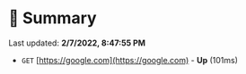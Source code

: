 # 📖 Summary
Last updated: **2/7/2022, 8:47:55 PM**

- `GET` [https://google.com](https://google.com) - **Up** (101ms)
